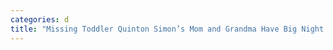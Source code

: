 ```yaml
---
categories: d
title: "Missing Toddler Quinton Simon’s Mom and Grandma Have Big Night Out Amid FBI Search"
---
```


